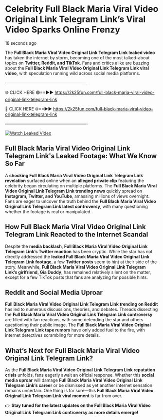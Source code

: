 # Celebrity Full Black Maria Viral Video Original Link Telegram Link’s Viral Video Sparks Online Frenzy

18 seconds ago

The **Full Black Maria Viral Video Original Link Telegram Link leaked video** has taken the internet by storm, becoming one of the most talked-about topics on **Twitter, Reddit, and TikTok**. Fans and critics alike are buzzing about the **Full Black Maria Viral Video Original Link Telegram Link viral video**, with speculation running wild across social media platforms.

———————————————————-

🌐 CLICK HERE 🟢==►► https://2k25fun.com/full-black-maria-viral-video-original-link-telegram-link

🔴 CLICK HERE 🌐==►► https://2k25fun.com/full-black-maria-viral-video-original-link-telegram-link

———————————————————-

[![Watch Leaked Video](https://miro.medium.com/v2/resize:fit:828/format:webp/1*cilzJN44JGOrTw9NJCrNHA.gif "Watch Leaked Video")](https://2k25fun.com/full-black-maria-viral-video-original-link-telegram-link)

## **Full Black Maria Viral Video Original Link Telegram Link's Leaked Footage: What We Know So Far**  
A **shocking Full Black Maria Viral Video Original Link Telegram Link revelation** surfaced online when an **alleged private clip** featuring the celebrity began circulating on multiple platforms. The **Full Black Maria Viral Video Original Link Telegram Link trending news** quickly spread on **Instagram, Twitter, and YouTube**, amassing millions of views overnight. Fans are eager to uncover the truth behind the **Full Black Maria Viral Video Original Link Telegram Link latest controversy**, with many questioning whether the footage is real or manipulated.  

## **How Full Black Maria Viral Video Original Link Telegram Link Reacted to the Internet Scandal**  
Despite the **media backlash**, **Full Black Maria Viral Video Original Link Telegram Link’s Twitter reaction** has been cryptic. While the star has not directly addressed the **leaked Full Black Maria Viral Video Original Link Telegram Link footage**, a few **Twitter posts** seem to hint at their side of the story. Meanwhile, **Full Black Maria Viral Video Original Link Telegram Link’s girlfriend, Gia Duddy**, has remained relatively silent on the matter, except for a few TikTok posts that fans are analyzing for possible hints.  

## **Reddit and Social Media Uproar**  
**Full Black Maria Viral Video Original Link Telegram Link trending on Reddit** has led to numerous discussions, theories, and debates. Threads dissecting the **Full Black Maria Viral Video Original Link Telegram Link controversy** are filled with fan reactions, with some defending the star and others questioning their public image. The **Full Black Maria Viral Video Original Link Telegram Link tape rumors** have only added fuel to the fire, with internet detectives scrambling for more details.  

## **What’s Next for Full Black Maria Viral Video Original Link Telegram Link?**  
As the **Full Black Maria Viral Video Original Link Telegram Link reputation crisis** unfolds, fans eagerly await an official response. Whether this **social media uproar** will damage **Full Black Maria Viral Video Original Link Telegram Link’s career** or be dismissed as yet another internet sensation remains uncertain. One thing is for sure—this **Full Black Maria Viral Video Original Link Telegram Link viral moment** is far from over.  

👉 **Stay tuned for the latest updates on the Full Black Maria Viral Video Original Link Telegram Link controversy as more details emerge!**  